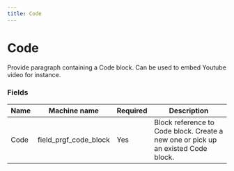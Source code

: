 ```yaml
---
title: Code
---
```


# Code

Provide paragraph containing a Code block. Can be used to embed Youtube video for instance.

### Fields

| Name  | Machine name | Required | Description |
| ------------- | ------------- | ------------- | ------------- |
| Code | field_prgf_code_block | Yes | Block reference to Code block. Create a new one or pick up an existed Code block. |)
